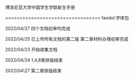博洛尼亚大学中国学生学联新生手册

=================================
fandol:字体包

2022/04/27
四个文档初审均完成

2022/04/25
已上传所有文档的第二版
第二章材料办理初审完成

2022/04/23
开始收集文档

2022/04/24
1,4,8章排版结束

2022\04\27
第二章排版结束
